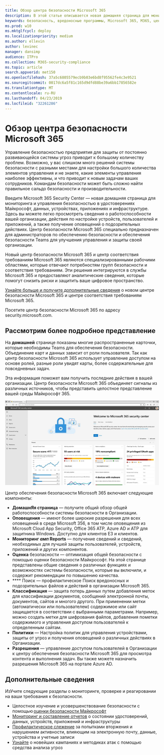 ```yaml
---
title: Обзор центра безопасности Microsoft 365
description: В этой статье описывается новая домашняя страница для мониторинга и управления безопасностью в удостоверениях Майкрософт, данных, устройствах и приложениях.
keywords: безопасность, вредоносные программы, Microsoft 365, M365, центр безопасности, монитор, отчет, удостоверения, данные, устройства, приложения
ms.prod: w10
ms.mktglfcycl: deploy
ms.localizationpriority: medium
ms.author: ellevin
author: levinec
manager: dansimp
audience: ITPro
ms.collection: M365-security-compliance
ms.topic: article
search.appverid: met150
ms.openlocfilehash: 37a5c6805579ecb9b03e6bd8f95562fe4c3e9521
ms.sourcegitcommit: 0017dc6a5f81c165d9dfd88be39a6bb17856582e
ms.translationtype: MT
ms.contentlocale: ru-RU
ms.lasthandoff: 04/23/2019
ms.locfileid: "32261286"
---
```

# <a name="overview-of-the-microsoft-365-security-center"></a>Обзор центра безопасности Microsoft 365

Управление безопасностью предприятия для защиты от постоянно развивающейся системы угроз приводит к большому количеству проблем. Возможно, у вас слишком много решений системы безопасности с разными местами для настройки большого количества элементов управления и не знаете, какие элементы управления наиболее эффективны, и что приводит к новым задачам ваших сотрудников. Командам безопасности может быть сложно найти правильное сальдо безопасности и производительности.

Введите Microsoft 365 Security Center — новая домашняя страница для мониторинга и управления безопасностью в удостоверениях Майкрософт, данных, устройствах, приложениях и инфраструктуре. Здесь вы можете легко просмотреть сведения о работоспособности вашей организации, действия по настройке устройств, пользователей и приложений, а также получение оповещений о подозрительных действиях. Центр безопасности Microsoft 365 специально предназначен для администраторов по обеспечению безопасности и обеспечения безопасности Teams для улучшения управления и защиты своей организации.

Новый центр безопасности Microsoft 365 и центр соответствия требованиям Microsoft 365 являются специализированными рабочими областями, которые отвечают потребностям групп безопасности и соответствия требованиям. Эти решения интегрируются в службы Microsoft 365 и предоставляют аналитические сведения, которые помогут снизить риски и защитить ваше цифровое пространство.

[Узнайте больше и получите дополнительные сведения](https://docs.microsoft.com/en-us/office365/securitycompliance/microsoft-security-and-compliance) о новом центре безопасности Microsoft 365 и центре соответствия требованиям Microsoft 365.

Посетите центр безопасности Microsoft 365 по адресу security.microsoft.com.  

## <a name="lets-take-a-closer-look"></a>Рассмотрим более подробное представление

На **домашней** странице показаны многие распространенные карточки, которые необходимы Teams для обеспечения безопасности. Объединение карт и данных зависит от роли пользователя. Так как центр безопасности Microsoft 365 использует управление доступом на основе ролей, разные роли увидят карты, более содержательные для повседневных задач.  

Эта информация поможет вам получить последние действия в вашей организации. Центр безопасности Microsoft 365 объединяет сигналы из различных источников, чтобы представить целостное представление вашей среды Майкрософт 365.

![Домашняя страница безопасности Microsoft 365](./media/security-docs/home.jpg)

Центр обеспечения безопасности Microsoft 365 включает следующие компоненты:

* **ДомашнЯя страница** — получите общий обзор общей работоспособности системы безопасности в Организации.
* **Оповещения** — имеют более широкие разрешения для всех оповещений в среде Microsoft 356, в том числе оповещения из Microsoft Cloud App Security, Office 365 ATP, Azure AD и ATP для защитника Windows. Доступно для клиентов E3 и клиентов.  
* **Мониторинг _амп_ Reports** — получение сведений и сведений, необходимых для лучшей защиты пользователей, устройств, приложений и других компонентов. 
* **Оценка** безопасности — оптимизация общей безопасности с помощью оценки безопасности Майкрософт. На этой странице представлены общие сведения о различных функциях и возможностях системы безопасности, которые вы включили, и содержит рекомендации по повышению качества.
* **** Поиск — профилактическое Поиск вредоносных и подозрительных файлов и действий в организации Microsoft 365.
* **Классификация** — защита потерь данных путем добавления меток для классификации документов, сообщений электронной почты, документов, сайтов и многого другого. При применении метки (автоматически или пользователем) содержимое или сайт защищается в соответствии с выбранными параметрами. Например, можно создать метки для шифрования файлов, добавления пометки содержимого и управления доступом пользователей к определенным сайтам.
* **Политики** — Настройка политик для управления устройствами, защиты от угроз и получения оповещений о различных действиях в Организации.
* **Разрешения** — управление доступом пользователей в Организации к центру обеспечения безопасности Microsoft 365 для просмотра контента и выполнения задач. Вы также можете назначить разрешения Microsoft 365 на портале Azure AD.

## <a name="learn-more"></a>Дополнительные сведения

ИзУчите следующие разделы о мониторинге, проверке и реагировании на ваши требования к безопасности.

* Целостное изучение и усовершенствование безопасности с помощью [оценки безопасности Майкрософт](microsoft-secure-score.md)
* [Мониторинг и составление отчетов](monitoring-and-reporting.md) о состоянии удостоверений, данных, устройств, приложений и инфраструктуры
* [Профилактическое слежение](hunting.md) за попытками вторжения и нарушением активности, влияющим на электронную почту, данные, устройства и учетные записи
* [Узнайте](latest-attack-campaigns.md) о новейших кампаниях и методиках атак с помощью средства анализа угроз

